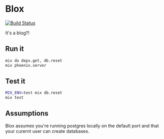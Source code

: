 # Blox

[![Build Status](https://travis-ci.org/drewolson/blox.svg?branch=master)](https://travis-ci.org/drewolson/blox)

It's a blog?!

## Run it

```bash
mix do deps.get, db.reset
mix phoenix.server
```

## Test it

```bash
MIX_ENV=test mix db.reset
mix test
```

## Assumptions

Blox assumes you're running postgres locally on the default port and that your curernt user can create databases.
